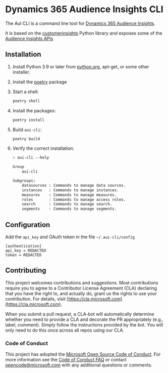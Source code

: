 # Dynamics 365 Audience Insights CLI

The AuI CLI is a command line tool for [Dynamics 365 Audience Insights](https://dynamics.microsoft.com/ai/customer-insights/audience-insights-capability).

It is based on the [customerinsights](https://pypi.org/project/customerinsights) Python library and exposes some of the [Audience Insights APIs](https://docs.microsoft.com/dynamics365/customer-insights/audience-insights/apis)

## Installation

1. Install Python 3.9 or later from [python.org](https://www.python.org/downloads), apt-get, or some other installer.

1. Install the [poetry](https://python-poetry.org) package

1. Start a shell:

    ```bash
    poetry shell
    ```

1. Install the packages:

    ```bash
    poetry install
    ```

1. Build `aui-cli`:

    ```bash
    poetry build
    ```

1. Verify the correct installation:

    ```bash
    > aui-cli --help

    Group
        aui-cli

    Subgroups:
        datasources : Commands to manage data sources.
        instances   : Commands to manage instances.
        measures    : Commands to manage measures.
        roles       : Commands to manage access roles.
        search      : Commands to manage search.
        segments    : Commands to manage segments.
    ```

## Configuration

Add the `api_key` and OAuth token in the file `~/.aui-cli/config`

```text
[authentication]
api_key = REDACTED
token = REDACTED
```

## Contributing

This project welcomes contributions and suggestions. Most contributions require you to agree to a Contributor License Agreement (CLA) declaring that you have the right to, and actually do, grant us the rights to use your contribution. For details, visit [https://cla.microsoft.com](https://cla.microsoft.com).

When you submit a pull request, a CLA-bot will automatically determine whether you need to provide a CLA and decorate the PR appropriately (e.g., label, comment). Simply follow the instructions provided by the bot. You will only need to do this once across all repos using our CLA.

### Code of Conduct

This project has adopted the [Microsoft Open Source Code of Conduct](https://opensource.microsoft.com/codeofconduct/). For more information see the [Code of Conduct FAQ](https://opensource.microsoft.com/codeofconduct/faq/) or contact [opencode@microsoft.com](mailto:opencode@microsoft.com) with any additional questions or comments.
